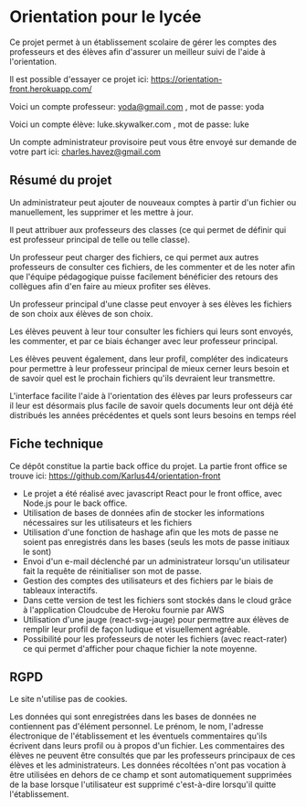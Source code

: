Orientation pour le lycée
=========================

Ce projet permet à un établissement scolaire de gérer les comptes des professeurs et des élèves afin d'assurer un meilleur suivi de l'aide à l'orientation.

Il est possible d'essayer ce projet ici: https://orientation-front.herokuapp.com/

Voici un compte professeur: yoda@gmail.com , mot de passe: yoda

Voici un compte élève: luke.skywalker.com , mot de passe: luke

Un compte administrateur provisoire peut vous être envoyé sur demande de votre part ici: charles.havez@gmail.com

Résumé du projet
----------------

Un administrateur peut ajouter de nouveaux comptes à partir d'un fichier ou manuellement, les supprimer et les mettre à jour.

Il peut attribuer aux professeurs des classes (ce qui permet de définir qui est professeur principal de telle ou telle classe).

Un professeur peut charger des fichiers, ce qui permet aux autres professeurs de consulter ces fichiers, de les commenter et de les noter afin que l'équipe pédagogique puisse facilement bénéficier des retours des collègues afin d'en faire au mieux profiter ses élèves.

Un professeur principal d'une classe peut envoyer à ses élèves les fichiers de son choix aux élèves de son choix.

Les élèves peuvent à leur tour consulter les fichiers qui leurs sont envoyés, les commenter, et par ce biais échanger avec leur professeur principal.

Les élèves peuvent également, dans leur profil, compléter des indicateurs pour permettre à leur professeur principal de mieux cerner leurs besoin et de savoir quel est le prochain fichiers qu'ils devraient leur transmettre.

L'interface facilite l'aide à l'orientation des élèves par leurs professeurs car il leur est désormais plus facile de savoir quels documents leur ont déjà été distribués les années précédentes et quels sont leurs besoins en temps réel

Fiche technique
---------------

Ce dépôt constitue la partie back office du projet. La partie front office se trouve ici: https://github.com/Karlus44/orientation-front
 * Le projet a été réalisé avec javascript React pour le front office, avec Node.js pour le back office.
 * Utilisation de bases de données afin de stocker les informations nécessaires sur les utilisateurs et les fichiers
 * Utilisation d'une fonction de hashage afin que les mots de passe ne soient pas enregistrés dans les bases (seuls les mots de passe initiaux le sont)
 * Envoi d'un e-mail déclenché par un administrateur lorsqu'un utilisateur fait la requête de réinitialiser son mot de passe.
 * Gestion des comptes des utilisateurs et des fichiers par le biais de tableaux interactifs.
 * Dans cette version de test les fichiers sont stockés dans le cloud grâce à l'application Cloudcube de Heroku fournie par AWS
 * Utilisation d'une jauge (react-svg-jauge) pour permettre aux élèves de remplir leur profil de façon ludique et visuellement agréable.
 * Possibilité pour les professeurs de noter les fichiers (avec react-rater) ce qui permet d'afficher pour chaque fichier la note moyenne.

RGPD
----

Le site n'utilise pas de cookies.

Les données qui sont enregistrées dans les bases de données ne contiennent pas d'élément personnel. Le prénom, le nom, l'adresse électronique de l'établissement et les éventuels commentaires qu'ils écrivent dans leurs profil ou à propos d'un fichier. Les commentaires des élèves ne peuvent être consultés que par les professeurs principaux de ces élèves et les administrateurs. Les données récoltées n'ont pas vocation à être utilisées en dehors de ce champ et sont automatiquement supprimées de la base lorsque l'utilisateur est supprimé c'est-à-dire lorsqu'il quitte l'établissement.
